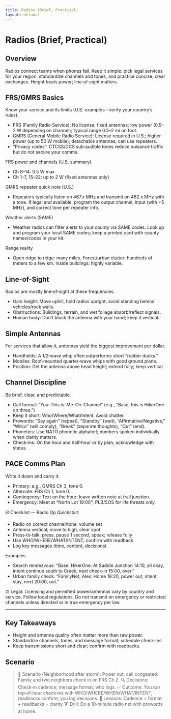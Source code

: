 ```yaml
---
title: Radios (Brief, Practical)
layout: default
---
```


# Radios (Brief, Practical)

## Overview
Radios connect teams when phones fail. Keep it simple: pick legal services for your region, standardize channels and tones, and practice concise, clear exchanges. Height beats power; line‑of‑sight matters.

## FRS/GMRS Basics
Know your service and its limits (U.S. examples—verify your country’s rules).

- FRS (Family Radio Service): No license; fixed antennas; low power (0.5–2 W depending on channel); typical range 0.5–2 mi on foot.
- GMRS (General Mobile Radio Service): License required in U.S.; higher power (up to 50 W mobile); detachable antennas; can use repeaters.
- “Privacy codes”: CTCSS/DCS sub‑audible tones reduce nuisance traffic but do not secure your comms.

FRS power and channels (U.S. summary)
- Ch 8–14: 0.5 W max
- Ch 1–7, 15–22: up to 2 W (fixed antennas only)

GMRS repeater quick note (U.S.)
- Repeaters typically listen on 467.x MHz and transmit on 462.x MHz with a tone. If legal and available, program the output channel, input (with +5 MHz), and correct tone per repeater info.

Weather alerts (SAME)
- Weather radios can filter alerts to your county via SAME codes. Look up and program your local SAME codes; keep a printed card with county names/codes in your kit.

Range reality
- Open ridge to ridge: many miles. Forest/urban clutter: hundreds of meters to a few km. Inside buildings: highly variable.

## Line-of-Sight
Radios are mostly line‑of‑sight at these frequencies.

- Gain height: Move uphill, hold radios upright; avoid standing behind vehicles/rock walls.
- Obstructions: Buildings, terrain, and wet foliage absorb/reflect signals.
- Human body: Don’t block the antenna with your hand; keep it vertical.

## Simple Antennas
For services that allow it, antennas yield the biggest improvement per dollar.

- Handhelds: A 1/2‑wave whip often outperforms short “rubber ducks.”
- Mobiles: Roof‑mounted quarter‑wave whips with good ground plane.
- Position: Get the antenna above head height; extend fully; keep vertical.

## Channel Discipline
Be brief, clear, and predictable.

- Call format: “You–This is–Me–On–Channel” (e.g., “Base, this is HikerOne on three.”)
- Keep it short: Who/Where/What/Intent. Avoid chatter.
- Prowords: “Say again” (repeat), “Standby” (wait), “Affirmative/Negative,” “Wilco” (will comply), “Break” (separate thoughts), “Out” (end).
- Phonetics: Use NATO phonetic alphabet; numbers spoken individually when clarity matters.
- Check‑ins: On the hour and half‑hour or by plan; acknowledge with status.

## PACE Comms Plan
Write it down and carry it.

- Primary: e.g., GMRS Ch 3, tone 0.
- Alternate: FRS Ch 1, tone 0.
- Contingency: Text on the hour; leave written note at trail junction.
- Emergency: Meet at “North Lot 19:00”; PLB/SOS for life threats only.

☑️ Checklist — Radio Op Quickstart
- Radio on correct channel/tone; volume set
- Antenna vertical; move to high, clear spot
- Press‑to‑talk: press, pause 1 second, speak; release fully
- Use WHO/WHERE/WHAT/INTENT; confirm with readback
- Log key messages (time, content, decisions)

Examples
- Search rendezvous: “Base, HikerOne: At Saddle Junction 14:10, all okay, intent continue south to Creek, next check‑in 15:00, over.”
- Urban family check: “FamilyNet, Alex: Home 18:20, power out, intent stay, next 20:00, out.”

⚖️ Legal: Licensing and permitted power/antennas vary by country and service. Follow local regulations. Do not transmit on emergency or restricted channels unless directed or in true emergency per law.

---

## Key Takeaways
- Height and antenna quality often matter more than raw power.
- Standardize channels, tones, and message format; schedule check‑ins.
- Keep transmissions short and clear; confirm with readbacks.

## Scenario

> 🧭 Scenario (Neighborhood after storm): Power out, cell congested. Family and two neighbors check in on FRS Ch 2.
> 🔍 Decisions: Check‑in cadence; message format; who logs.
> ✅ Outcome: You run top‑of‑hour check‑ins with WHO/WHERE/WHEN/WHAT/INTENT; readbacks confirm; you log decisions.
> 🧠 Lessons: Cadence + format + readbacks = clarity
> 🏋️ Drill: Do a 10‑minute radio net with prowords at home.

